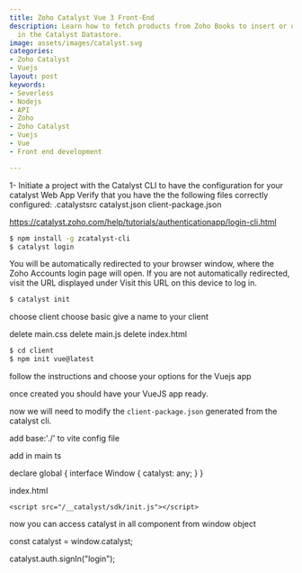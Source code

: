 ```yaml
---
title: Zoho Catalyst Vue 3 Front-End
description: Learn how to fetch products from Zoho Books to insert or update them
  in the Catalyst Datastore.
image: assets/images/catalyst.svg
categories:
- Zoho Catalyst
- Vuejs
layout: post
keywords:
- Severless
- Nodejs
- API
- Zoho
- Zoho Catalyst
- Vuejs
- Vue
- Front end development

---
```


1- Initiate a project with the Catalyst CLI to have the configuration for your catalyst Web App
 Verify that you have the the following files correctly configured:
 .catalystsrc
 catalyst.json
 client-package.json
 
 https://catalyst.zoho.com/help/tutorials/authenticationapp/login-cli.html
 
 ```bash
 $ npm install -g zcatalyst-cli
 $ catalyst login
 ```
 You will be automatically redirected to your browser window, where the Zoho Accounts login page will open. 
 If you are not automatically redirected, visit the URL displayed under Visit this URL on this device to log in.
 
 ```bash
 $ catalyst init
 ```
 
 choose client
 choose basic
 give a name to your client
 
 delete main.css
 delete main.js
 delete index.html
 
 ```bash
 $ cd client
 $ npm init vue@latest
 ```
 follow the instructions and choose your options for the Vuejs app
 
 once created you should have your VueJS app ready.
 
 now we will need to modify the ```client-package.json``` generated from the catalyst cli.
 
 add base:'./' to vite config file
 
 add in main ts
 
 declare global {
  interface Window {
    catalyst: any;
  }
}

index.html
<script src="https://static.zohocdn.com/catalyst/sdk/js/3.0.0/catalystWebSDK.js"></script>
    <script src="/__catalyst/sdk/init.js"></script>

now you can access catalyst in all component from window object

const catalyst = window.catalyst;

catalyst.auth.signIn("login");
